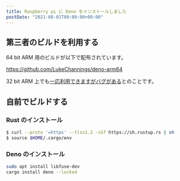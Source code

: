 ```yaml
---
title: Raspberry pi に Deno をインストールしました
postDate: "2021-08-01T00:00:00+09:00"
---
```


## 第三者のビルドを利用する

64 bit ARM 用のビルドが以下で配布されています。

<https://github.com/LukeChannings/deno-arm64>

32 bit ARM 上でも[一応利用できますがバグがある](https://github.com/LukeChannings/deno-arm64#what-about-32-bit-arm)とのことです。

## 自前でビルドする

### Rust のインストール

```bash
$ curl --proto '=https' --tlsv1.2 -sSf https://sh.rustup.rs | sh
$ source $HOME/.cargo/env
```

### Deno のインストール

```bash
sudo apt install libfuse-dev
cargo install deno --locked
```
